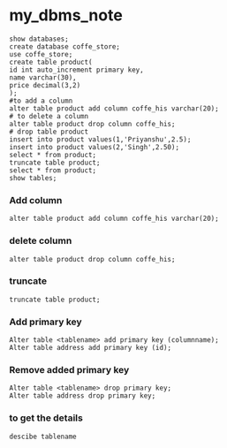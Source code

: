 # my_dbms_note
```
show databases;
create database coffe_store;
use coffe_store;
create table product(
id int auto_increment primary key,
name varchar(30),
price decimal(3,2)
);
#to add a column
alter table product add column coffe_his varchar(20);
# to delete a column
alter table product drop column coffe_his;
# drop table product
insert into product values(1,'Priyanshu',2.5);
insert into product values(2,'Singh',2.50);
select * from product;
truncate table product;
select * from product;
show tables;
```

### Add column
```
alter table product add column coffe_his varchar(20);
```
### delete column
```
alter table product drop column coffe_his;
```
### truncate
```
truncate table product;
```
### Add primary key
```
Alter table <tablename> add primary key (columnname);
Alter table address add primary key (id);
```
### Remove added primary key
```
Alter table <tablename> drop primary key;
Alter table address drop primary key;
```
### to get the details
```
descibe tablename
```
```
